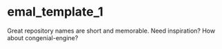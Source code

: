 # emal_template_1
Great repository names are short and memorable. Need inspiration? How about congenial-engine?
